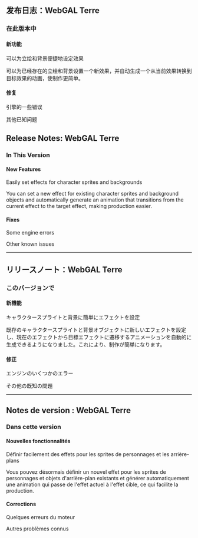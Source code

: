 ## 发布日志：WebGAL Terre 

### 在此版本中

#### 新功能

可以为立绘和背景便捷地设定效果

可以为已经存在的立绘和背景设置一个新效果，并自动生成一个从当前效果转换到目标效果的动画，使制作更简单。

#### 修复

引擎的一些错误

其他已知问题

## Release Notes: WebGAL Terre 

### In This Version

#### New Features

Easily set effects for character sprites and backgrounds

You can set a new effect for existing character sprites and background objects and automatically generate an animation that transitions from the current effect to the target effect, making production easier.

#### Fixes

Some engine errors

Other known issues

---
## リリースノート：WebGAL Terre 

### このバージョンで

#### 新機能

キャラクタースプライトと背景に簡単にエフェクトを設定

既存のキャラクタースプライトと背景オブジェクトに新しいエフェクトを設定し、現在のエフェクトから目標エフェクトに遷移するアニメーションを自動的に生成できるようになりました。これにより、制作が簡単になります。

#### 修正

エンジンのいくつかのエラー

その他の既知の問題

---
## Notes de version : WebGAL Terre 

### Dans cette version

#### Nouvelles fonctionnalités

Définir facilement des effets pour les sprites de personnages et les arrière-plans

Vous pouvez désormais définir un nouvel effet pour les sprites de personnages et objets d'arrière-plan existants et générer automatiquement une animation qui passe de l'effet actuel à l'effet cible, ce qui facilite la production.

#### Corrections

Quelques erreurs du moteur

Autres problèmes connus
